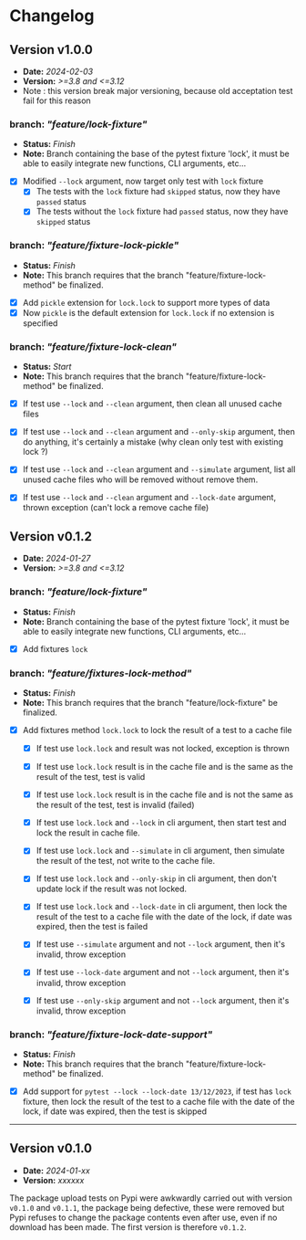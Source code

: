 # Changelog

## Version v1.0.0
* **Date:** _2024-02-03_
* **Version:** _>=3.8 and <=3.12_
* Note : this version break major versioning, because old acceptation test fail for this reason

### branch: *"feature/lock-fixture"*

* **Status:** _Finish_
* **Note:** Branch containing the base of the pytest fixture 'lock', it must be able to easily integrate new functions, CLI arguments, etc…

- [X] Modified `--lock` argument, now target only test with `lock` fixture
  - [X] The tests with the `lock` fixture had `skipped` status, now they have `passed` status
  - [X] The tests without the `lock` fixture had `passed` status, now they have `skipped` status

### branch: *"feature/fixture-lock-pickle"*

* **Status:** _Finish_
* **Note:** This branch requires that the branch "feature/fixture-lock-method" be finalized.

- [X] Add `pickle` extension for `lock.lock` to support more types of data
- [X] Now `pickle` is the default extension for `lock.lock` if no extension is specified

### branch: *"feature/fixture-lock-clean"*

* **Status:** _Start_
* **Note:** This branch requires that the branch "feature/fixture-lock-method" be finalized.

- [X] If test use `--lock` and `--clean` argument, then clean all unused cache files
- [X] If test use `--lock` and `--clean` argument and `--only-skip` argument, then do anything, it's certainly a mistake (why clean only test with existing lock ?)
- [X] If test use `--lock` and `--clean` argument and `--simulate` argument, list all unused cache files who will be removed without remove them.
- [X] If test use `--lock` and `--clean` argument and `--lock-date` argument, thrown exception (can't lock a remove cache file)


## Version v0.1.2 
* **Date:** _2024-01-27_
* **Version:** _>=3.8 and <=3.12_

### branch: *"feature/lock-fixture"*

* **Status:** _Finish_
* **Note:** Branch containing the base of the pytest fixture 'lock', it must be able to easily integrate new functions, CLI arguments, etc…

- [X] Add fixtures `lock`


### branch: *"feature/fixtures-lock-method"*

* **Status:** _Finish_
* **Note:** This branch requires that the branch "feature/lock-fixture" be finalized.

- [X] Add fixtures method `lock.lock` to lock the result of a test to a cache file

    - [X] If test use `lock.lock` and result was not locked, exception is thrown
    - [X] If test use `lock.lock` result is in the cache file and is the same as the result of the test, test is valid
    - [X] If test use `lock.lock` result is in the cache file and is not the same as the result of the test, test is invalid (failed)

    - [X] If test use `lock.lock` and `--lock` in cli argument, then start test and lock the result in cache file.
    - [X] If test use `lock.lock` and `--simulate` in cli argument, then simulate the result of the test, not write to the cache file.
    - [X] If test use `lock.lock` and `--only-skip` in cli argument, then don't update lock if the result was not locked.
    - [X] If test use `lock.lock` and `--lock-date` in cli argument, then lock the result of the test to a cache file with the date of the lock, if date was expired, then the test is failed

    - [X] If test use `--simulate` argument and not `--lock` argument, then it's invalid, throw exception
    - [X] If test use `--lock-date` argument and not `--lock` argument, then it's invalid, throw exception
    - [X] If test use `--only-skip` argument and not `--lock` argument, then it's invalid, throw exception

### branch: *"feature/fixture-lock-date-support"*

* **Status:** _Finish_
* **Note:** This branch requires that the branch "feature/fixture-lock-method" be finalized.

- [X] Add support for `pytest --lock --lock-date 13/12/2023`, if test has `lock` fixture, then lock the result of the
  test to a cache file with the date of the lock, if date was expired, then the test is skipped

---

## Version v0.1.0
* **Date:** _2024-01-xx_
* **Version:** _xxxxxx_

The package upload tests on Pypi were awkwardly carried out with version `v0.1.0` and `v0.1.1`, the package being defective, these were removed but Pypi refuses to change the package contents even after use, even if no download has been made. The first version is therefore `v0.1.2`.
